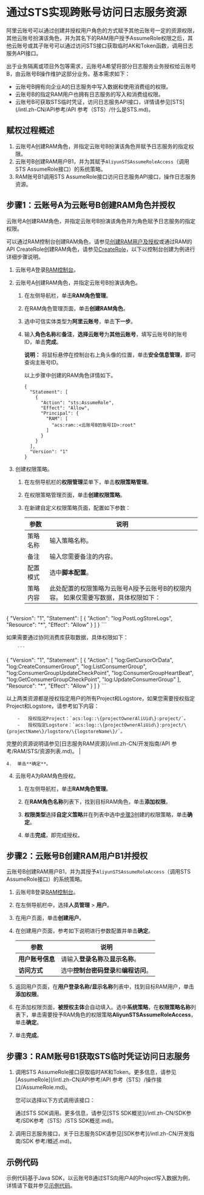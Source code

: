 # 通过STS实现跨账号访问日志服务资源

阿里云账号可以通过创建并授权用户角色的方式赋予其他云账号一定的资源权限，其他云账号扮演该角色，并为其名下的RAM用户授予AssumeRole权限之后，其他云账号或其子账号可以通过访问STS接口获取临时AK和Token函数，调用日志服务API接口。

出于业务隔离或项目外包等需求，云账号A希望将部分日志服务业务授权给云账号B，由云账号B操作维护这部分业务。基本需求如下：

-   云账号B拥有向企业A的日志服务中写入数据和使用消费组的权限。
-   云账号B的指定RAM用户也拥有日志服务的写入和消费组权限。
-   云账号B可获取STS临时凭证，访问日志服务API接口，详情请参见[STS](/intl.zh-CN/API参考/API 参考（STS）/什么是STS.md)。

## 赋权过程概述

1.  云账号A创建RAM角色，并指定云账号B扮演该角色并赋予日志服务的指定权限。
2.  云账号B创建RAM用户B1，并为其赋予`AliyunSTSAssumeRoleAccess`（调用STS AssumeRole接口）的系统策略。
3.  RAM账号B1调用STS AssumeRole接口访问日志服务API接口，操作日志服务资源。

## 步骤1：云账号A为云账号B创建RAM角色并授权

云账号A创建RAM角色，并指定云账号B扮演该角色并为角色赋予日志服务的指定权限。

可以通过RAM控制台创建RAM角色，请参见[创建RAM用户及授权](/intl.zh-CN/开发指南/访问控制RAM/创建RAM用户及授权.md)或通过RAM的API CreateRole创建RAM角色，请参见[CreateRole](https://api.aliyun.com/?product=Ram&api=CreateRole#/?product=Ram&api=CreateRole)，以下以控制台创建为例进行详细步骤说明。

1.  云账号A登录[RAM控制台](https://ram.console.aliyun.com/)。

2.  云账号A创建RAM角色，并指定云账号B扮演该角色。

    1.  在左侧导航栏，单击**RAM角色管理**。

    2.  在RAM角色管理页面，单击**创建RAM角色**。

    3.  选中可信实体类型为**阿里云账号**，单击**下一步**。

    4.  输入**角色名称**和**备注**，**选择云账号**为**其他云账号**，填写云账号B的账号ID，单击**完成**。

        **说明：** 将鼠标悬停在控制台右上角头像的位置，单击**安全信息管理**，即可查询主账号ID。

        以上步骤中创建的RAM角色详情如下。

        ```
        {
          "Statement": [
            {
              "Action": "sts:AssumeRole",
              "Effect": "Allow",
              "Principal": {
                "RAM": [
                  "acs:ram::<云账号B的账号ID>:root"
                ]
              }
            }
          ],
          "Version": "1"
        }
        ```

3.  创建权限策略。

    1.  在左侧导航栏的**权限管理**菜单下，单击**权限策略管理**。

    2.  在权限策略管理页面，单击**创建权限策略**。

    3.  在新建自定义权限策略页面，配置如下参数：

        |参数|说明|
        |--|--|
        |策略名称|输入策略名称。|
        |备注|输入您需要备注的内容。|
        |配置模式|选中**脚本配置**。|
        |策略内容|此处配置的权限策略为云账号A授予云账号B的权限内容。 如果仅需要写数据，具体权限如下：

        ```
{
  "Version": "1",
  "Statement": [
    {
      "Action": "log:PostLogStoreLogs",
      "Resource": "*",
      "Effect": "Allow"
    }
  ]
}
        ```

如果需要通过协同消费库获取数据，具体权限如下：

        ```
{
  "Version": "1",
  "Statement": [
    {
      "Action": [
         "log:GetCursorOrData",
         "log:CreateConsumerGroup",
         "log:ListConsumerGroup",
         "log:ConsumerGroupUpdateCheckPoint",
         "log:ConsumerGroupHeartBeat",
         "log:GetConsumerGroupCheckPoint",
         "log:UpdateConsumerGroup"
      ],
      "Resource": "*",
      "Effect": "Allow"
    }
  ]
}
        ```

以上两类资源都是授权指定用户的所有Project和Logstore，如果您需要授权指定Project和Logstore，请参考如下内容：

        -   授权指定Project：`acs:log::\{projectOwnerAliUid\}:project/`。
        -   授权指定Logstore：`acs:log::\{projectOwnerAliUid\}:project/\{projectName\}/logstore/\{logstoreName\}/`。
完整的资源说明请参见[日志服务RAM资源](/intl.zh-CN/开发指南/API 参考/RAM/STS/资源列表.md)。 |

    4.  单击**确定**。

4.  云账号A为RAM角色授权。

    1.  在左侧导航栏，单击**RAM角色管理**。

    2.  在**RAM角色名称**列表下，找到目标RAM角色，单击**添加权限**。

    3.  **权限类型**选择**自定义策略**并在列表中选中[步骤3](#step_skd_d9f_wb3)创建的权限策略，单击**确定**。

    4.  单击**完成**，即完成授权。


## 步骤2：云账号B创建RAM用户B1并授权

云账号B创建RAM用户B1，并为其授予`AliyunSTSAssumeRoleAccess`（调用STS AssumeRole接口）的系统策略。

1.  云账号B登录[RAM控制台](https://ram.console.aliyun.com/)。

2.  在左侧导航栏中，选择**人员管理** \> **用户**。

3.  在用户页面，单击**创建用户**。

4.  在创建用户页面，参考如下说明进行参数配置并单击**确定**。

    |参数|说明|
    |--|--|
    |**用户账号信息**|请输入**登录名称**及**显示名称**。|
    |**访问方式**|选中**控制台密码登录**和**编程访问**。|

5.  返回用户页面，在**用户登录名称/显示名称**列表中，找到目标RAM用户，单击**添加权限**。

6.  在添加权限页面，**被授权主体**会自动填入。选中**系统策略**，在**权限策略名称**列表下，单击需要授予RAM角色的权限策略**AliyunSTSAssumeRoleAccess**，单击**确定**。

7.  单击**完成**。


## 步骤3：RAM账号B1获取STS临时凭证访问日志服务

1.  调用STS AssumeRole接口获取临时AK和Token。更多信息，请参见[AssumeRole](/intl.zh-CN/API参考/API 参考（STS）/操作接口/AssumeRole.md)。

    您可以选择以下方式调用该接口：

    通过STS SDK调用。更多信息，请参见[STS SDK概览](/intl.zh-CN/SDK参考/SDK参考（STS）/STS SDK概览.md)。

2.  调用日志服务接口，关于日志服务SDK请参见[SDK参考](/intl.zh-CN/开发指南/SDK 参考/概述.md)。


## 示例代码

示例代码基于Java SDK，以云账号B通过STS向用户A的Project写入数据为例，详情请下载并参见[示例代码](http://docs-aliyun.cn-hangzhou.oss.aliyun-inc.com/assets/attach/47277/cn_zh/1479281238498/StsSample.java)。

